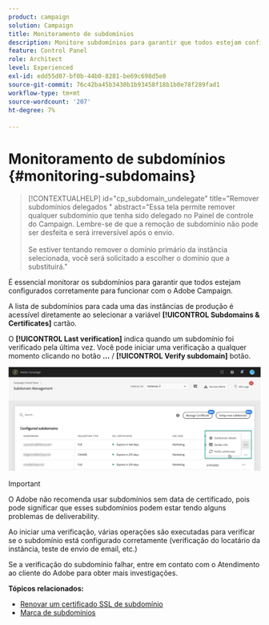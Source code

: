```yaml
---
product: campaign
solution: Campaign
title: Monitoramento de subdomínios
description: Monitore subdomínios para garantir que todos estejam configurados corretamente para funcionar com o Adobe Campaign.
feature: Control Panel
role: Architect
level: Experienced
exl-id: edd55d07-bf0b-44b0-8281-be69c698d5e8
source-git-commit: 76c42ba45b3430b1b93458f18b1b0e78f289fad1
workflow-type: tm+mt
source-wordcount: '207'
ht-degree: 7%

---
```


# Monitoramento de subdomínios {#monitoring-subdomains}

>[!CONTEXTUALHELP]
>id="cp_subdomain_undelegate"
>title="Remover subdomínios delegados "
>abstract="Essa tela permite remover qualquer subdomínio que tenha sido delegado no Painel de controle do Campaign. Lembre-se de que a remoção de subdomínio não pode ser desfeita e será irreversível após o envio.<br><br>Se estiver tentando remover o domínio primário da instância selecionada, você será solicitado a escolher o domínio que a substituirá."

É essencial monitorar os subdomínios para garantir que todos estejam configurados corretamente para funcionar com o Adobe Campaign.

A lista de subdomínios para cada uma das instâncias de produção é acessível diretamente ao selecionar a variável **[!UICONTROL Subdomains & Certificates]** cartão.

O **[!UICONTROL Last verification]** indica quando um subdomínio foi verificado pela última vez. Você pode iniciar uma verificação a qualquer momento clicando no botão **...** / **[!UICONTROL Verify subdomain]** botão.

![](assets/subdomain_verification.png)

>[!IMPORTANT]
>
>O Adobe não recomenda usar subdomínios sem data de certificado, pois pode significar que esses subdomínios podem estar tendo alguns problemas de deliverability.

Ao iniciar uma verificação, várias operações são executadas para verificar se o subdomínio está configurado corretamente (verificação do locatário da instância, teste de envio de email, etc.)

Se a verificação do subdomínio falhar, entre em contato com o Atendimento ao cliente do Adobe para obter mais investigações.

**Tópicos relacionados:**

* [Renovar um certificado SSL de subdomínio](../../subdomains-certificates/using/renewing-subdomain-certificate.md)
* [Marca de subdomínios](../../subdomains-certificates/using/subdomains-branding.md)
